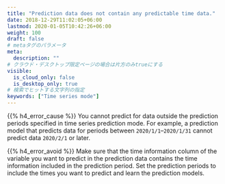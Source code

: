 ```yaml
---
title: "Prediction data does not contain any predictable time data."
date: 2018-12-29T11:02:05+06:00
lastmod: 2020-01-05T10:42:26+06:00
weight: 100
draft: false
# metaタグのパラメータ
meta:
  description: ""
# クラウド・デスクトップ限定ページの場合は片方のみtrueにする
visible:
  is_cloud_only: false
  is_desktop_only: true
# 検索でヒットする文字列の指定
keywords: ["Time series mode"]
---
```


{{% h4_error_cause %}}
You cannot predict for data outside the prediction periods specified in time series prediction mode.
For example, a prediction model that predicts data for periods between `2020/1/1`–`2020/1/31` cannot predict data `2020/2/1` or later.

{{% h4_error_avoid %}}
Make sure that the time information column of the variable you want to predict in the prediction data contains the time information included in the prediction period.
Set the prediction periods to include the times you want to predict and learn the prediction models.
